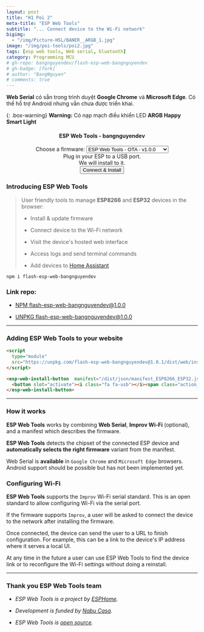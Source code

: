 ```yaml
---
layout: post
title: "H1 Poi 2"
meta-title: "ESP Web Tools"
subtitle: "... Connect device to the Wi-Fi network"
bigimg:
  - "/img/Picture-HSL/BANER__ARGB_1.jpg"
image: "/img/poi-tools/poi2.jpg"
tags: [esp web tools, Web serial, bluetooth]
category: Programming MCU
# gh-repo: bangnguyendev/flash-esp-web-bangnguyendev
# gh-badge: [fork]
# author: "BangNguyen"
# comments: true
---
```

**Web Serial** có sẵn trong trình duyệt **Google Chrome** và **Microsoft Edge**. Có thể hỗ trợ Android nhưng vẫn chưa được triển khai.

<!-- Sử dụng cho button class="action action--button" -->
<link rel="stylesheet" href="/dist/css/main-bio.css"> 

{: .box-warning}
**Warning:** Có nạp mạch điều khiển LED **ARGB Happy Smart Light**

<div style="text-align: center;">
  <h4>ESP Web Tools - bangnguyendev</h4>
  <!-- Lựa chọn các option -->
  <div>
    <label for="optiongroup">Choose a firmware:</label>
    <select id="optiongroup">
      <optgroup label="Example ESP Web Tools - OTA">
        <option value="/dist/json/manifest_ESP8266_ESP32.json">ESP Web Tools - OTA - v1.0.0</option>
      </optgroup>
      <optgroup label="Ươm mầm lập trình nhí">
        <option value="/dist/json/manifest_UOMMAMLAPTRINHNHI.json">UMLTN - Yolo Bit - v1.12.0</option>
      </optgroup>
    </select>
  </div>
  Plug in your ESP to a USB port. <br>We will install <span style="font-weight: bold;" id="verstr"></span> to it.<br>
  <!-- Button install ESP -->
  <esp-web-install-button id="espInstallButton">
  <button class="action action--button" slot="activate"><i class="fa fa-usb"></i><span class="action__text">Connect & Install</span></button>
  </esp-web-install-button>
</div>

### Introducing ESP Web Tools

>User friendly tools to manage **ESP8266** and **ESP32** devices in the browser:
>
>- Install & update firmware
>
>- Connect device to the Wi-Fi network
>
>- Visit the device's hosted web interface
>
>- Access logs and send terminal commands
>
>- Add devices to [Home Assistant](https://www.home-assistant.io/)

```
npm i flash-esp-web-bangnguyendev
```
### Link repo:

- [NPM flash-esp-web-bangnguyendev@1.0.0](https://www.npmjs.com/package/flash-esp-web-bangnguyendev)

- [UNPKG flash-esp-web-bangnguyendev@1.0.0](https://unpkg.com/browse/flash-esp-web-bangnguyendev@1.0.0/)


-----------------------------

### Adding ESP Web Tools to your website

```html
<script
  type="module"
  src="https://unpkg.com/flash-esp-web-bangnguyendev@1.0.1/dist/web/install-button.js?module">
</script>

<esp-web-install-button  manifest="/dist/json/manifest_ESP8266_ESP32.json">
  <button slot="activate"><i class="fa fa-usb"></i><span class="action__text">Connect & Install</span></button>
</esp-web-install-button>

```

-----------------------------

### How it works

**ESP Web Tools** works by combining **Web Serial**, **Improv Wi-Fi** (optional), and a manifest which describes the firmware. 

**ESP Web Tools** detects the chipset of the connected ESP device and **automatically selects the right firmware** variant from the manifest.

Web Serial is **available** in `Google Chrome` and `Microsoft Edge` browsers. Android support should be possible but has not been implemented yet.

### Configuring Wi-Fi

**ESP Web Tools** supports the `Improv` Wi-Fi serial standard. This is an open standard to allow configuring Wi-Fi via the serial port.

If the firmware supports `Improv`, a user will be asked to connect the device to the network after installing the firmware. 

Once connected, the device can send the user to a URL to finish configuration. For example, this can be a link to the device's IP address where it serves a local UI.

At any time in the future a user can use ESP Web Tools to find the device link or to reconfigure the Wi-Fi settings without doing a reinstall.

-----------------------------

### Thank you ESP Web Tools team

- *ESP Web Tools is a project by [ESPHome](https://esphome.io/).*

- *Development is funded by [Nabu Casa](https://www.nabucasa.com/).*

- *ESP Web Tools is [open source](https://github.com/esphome/esp-web-tools).*




<script>
document.addEventListener("DOMContentLoaded", function() {
  var optiongroup = document.getElementById("optiongroup");
  var espButton = document.getElementById("espInstallButton");
  

  
  // Thiết lập mặc định cho option đầu tiên
  espButton.setAttribute("manifest", optiongroup.options[0].value);
  document.getElementById('verstr').textContent = optiongroup.options[0].text;

  // Lắng nghe sự kiện khi người dùng thay đổi tùy chọn
  optiongroup.addEventListener("change", function() {
    var selectedManifest = this.value;
    
    if (!selectedManifest) {
      // Nếu không có tùy chọn nào được chọn, sử dụng tùy chọn đầu tiên
      espButton.setAttribute("manifest", optiongroup.options[0].value);
      document.getElementById('verstr').textContent = optiongroup.options[0].text;
    } else {
      // Sử dụng tùy chọn được chọn
      espButton.setAttribute("manifest", selectedManifest);
      document.getElementById('verstr').textContent = optiongroup.options[optiongroup.selectedIndex].text;
    }
  });
});
</script>

<script
  type="module"
  src="https://unpkg.com/flash-esp-web-bangnguyendev@1.0.1/dist/web/install-button.js?module">
</script>
